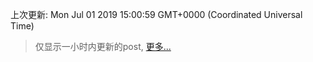 
  
 上次更新: Mon Jul 01 2019 15:00:59 GMT+0000 (Coordinated Universal Time) 

 > 仅显示一小时内更新的post, [更多...](screenshots/)
  